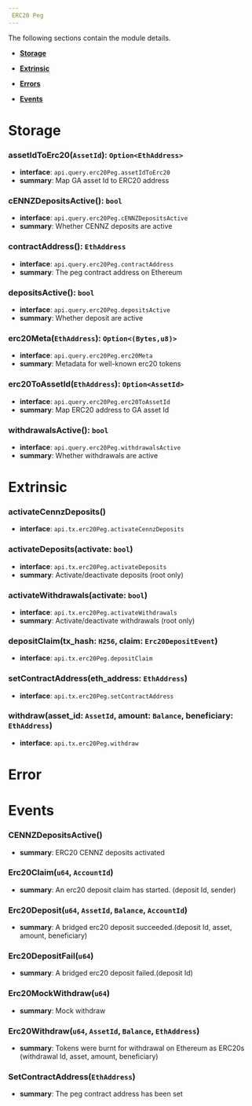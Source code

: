 ```yaml
---
 ERC20 Peg
---
```


The following sections contain the module details. 

- **[Storage](#Storage)**

- **[Extrinsic](#Extrinsic)**

- **[Errors](#Error)**

- **[Events](#Events)**

 
# Storage
 
### assetIdToErc20(`AssetId`): `Option<EthAddress>`
- **interface**: `api.query.erc20Peg.assetIdToErc20`
- **summary**:   Map GA asset Id to ERC20 address 
 
### cENNZDepositsActive(): `bool`
- **interface**: `api.query.erc20Peg.cENNZDepositsActive`
- **summary**:   Whether CENNZ deposits are active 
 
### contractAddress(): `EthAddress`
- **interface**: `api.query.erc20Peg.contractAddress`
- **summary**:   The peg contract address on Ethereum 
 
### depositsActive(): `bool`
- **interface**: `api.query.erc20Peg.depositsActive`
- **summary**:   Whether deposit are active 
 
### erc20Meta(`EthAddress`): `Option<(Bytes,u8)>`
- **interface**: `api.query.erc20Peg.erc20Meta`
- **summary**:   Metadata for well-known erc20 tokens 
 
### erc20ToAssetId(`EthAddress`): `Option<AssetId>`
- **interface**: `api.query.erc20Peg.erc20ToAssetId`
- **summary**:   Map ERC20 address to GA asset Id 
 
### withdrawalsActive(): `bool`
- **interface**: `api.query.erc20Peg.withdrawalsActive`
- **summary**:   Whether withdrawals are active 
 
# Extrinsic
 
### activateCennzDeposits()
- **interface**: `api.tx.erc20Peg.activateCennzDeposits`
 
### activateDeposits(activate: `bool`)
- **interface**: `api.tx.erc20Peg.activateDeposits`
- **summary**:   Activate/deactivate deposits (root only) 
 
### activateWithdrawals(activate: `bool`)
- **interface**: `api.tx.erc20Peg.activateWithdrawals`
- **summary**:   Activate/deactivate withdrawals (root only) 
 
### depositClaim(tx_hash: `H256`, claim: `Erc20DepositEvent`)
- **interface**: `api.tx.erc20Peg.depositClaim`
 
### setContractAddress(eth_address: `EthAddress`)
- **interface**: `api.tx.erc20Peg.setContractAddress`
 
### withdraw(asset_id: `AssetId`, amount: `Balance`, beneficiary: `EthAddress`)
- **interface**: `api.tx.erc20Peg.withdraw`
 
# Error
 
# Events
 
### CENNZDepositsActive()
- **summary**:   ERC20 CENNZ deposits activated 
 
### Erc20Claim(`u64`, `AccountId`)
- **summary**:   An erc20 deposit claim has started. (deposit Id, sender) 
 
### Erc20Deposit(`u64`, `AssetId`, `Balance`, `AccountId`)
- **summary**:   A bridged erc20 deposit succeeded.(deposit Id, asset, amount, beneficiary) 
 
### Erc20DepositFail(`u64`)
- **summary**:   A bridged erc20 deposit failed.(deposit Id) 
 
### Erc20MockWithdraw(`u64`)
- **summary**:   Mock withdraw 
 
### Erc20Withdraw(`u64`, `AssetId`, `Balance`, `EthAddress`)
- **summary**:   Tokens were burnt for withdrawal on Ethereum as ERC20s (withdrawal Id, asset, amount, beneficiary) 
 
### SetContractAddress(`EthAddress`)
- **summary**:   The peg contract address has been set 
 
